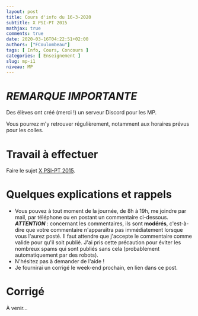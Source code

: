 ```yaml
---
layout: post
title: Cours d'info du 16-3-2020
subtitle: X PSI-PT 2015
mathjax: true
comments: true
date: 2020-03-16T04:22:51+02:00
authors: ["FCoulombeau"]
tags: [ Info, Cours, Concours ]
categories: [ Enseignement ]
slug: mp-i1
niveau: MP
---
```


# **_REMARQUE IMPORTANTE_** 

Des élèves ont créé (merci !) un serveur Discord pour les MP.

Vous pourrez m'y retrouver régulièrement, notamment aux horaires prévus pour les colles.

# Travail à effectuer

Faire le sujet [X PSI-PT 2015](https://fcoulombeau.github.io/X2015-PT-PSI.pdf).

# Quelques explications et rappels

- Vous pouvez à tout moment de la journée, de 8h à 19h, me joindre par mail, par téléphone ou en postant un commentaire ci-dessous.  
  **_ATTENTION_** : concernant les commentaires, ils sont **modérés**, c'est-à-dire que votre commentaire n'apparaîtra pas immédiatement lorsque vous l'aurez posté. Il faut attendre que j'accepte le commentaire comme valide pour qu'il soit publié. J'ai pris cette précaution pour éviter les nombreux spams qui sont publiés sans cela (probablement automatiquement par des robots).
- N'hésitez pas à demander de l'aide !
- Je fournirai un corrigé le week-end prochain, en lien dans ce post.

# Corrigé

À venir...
   
